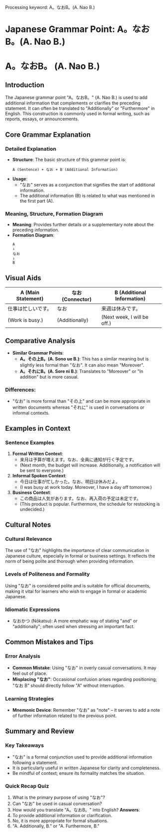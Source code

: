Processing keyword: A。なおB。(A. Nao B.)
# Japanese Grammar Point: A。なおB。(A. Nao B.)
# A。なおB。 (A. Nao B.)
## Introduction
The Japanese grammar point "A。なおB。" (A. Nao B.) is used to add additional information that complements or clarifies the preceding statement. It can often be translated to "Additionally" or "Furthermore" in English. This construction is commonly used in formal writing, such as reports, essays, or announcements.
## Core Grammar Explanation
### Detailed Explanation
- **Structure**: The basic structure of this grammar point is:
  ```
  A (Sentence) + なお + B (Additional Information)
  ```
- **Usage**: 
  - "なお" serves as a conjunction that signifies the start of additional information.
  - The additional information (B) is related to what was mentioned in the first part (A).
### Meaning, Structure, Formation Diagram
- **Meaning**: Provides further details or a supplementary note about the preceding information.
- **Formation Diagram**:
    ```
    A
    ↓
    なお
    ↓
    B
    ```
## Visual Aids
| A (Main Statement) | なお (Connector) | B (Additional Information) |
|---------------------|------------------|---------------------------|
| 仕事は忙しいです。 | なお              | 来週は休みです。          |
| (Work is busy.)     | (Additionally)    | (Next week, I will be off.)|
## Comparative Analysis
- **Similar Grammar Points**:
  - **A。その上B。(A. Sono ue B.)**: This has a similar meaning but is slightly less formal than "なお". It can also mean "Moreover".
  - **A。それにB。(A. Sore ni B.)**: Translates to "Moreover" or "In addition" but is more casual.
### Differences:
- "なお" is more formal than "その上" and can be more appropriate in written documents whereas "それに" is used in conversations or informal contexts.
## Examples in Context
### Sentence Examples
1. **Formal Written Context**: 
   - 来月は予算が増えます。なお、全員に通知が行く予定です。
   - (Next month, the budget will increase. Additionally, a notification will be sent to everyone.)
2. **Informal Spoken Context**: 
   - 今日は仕事が忙しかった。なお、明日は休みだよ。
   - (I was busy at work today. Moreover, I have a day off tomorrow.)
3. **Business Context**: 
   - この商品は人気があります。なお、再入荷の予定は未定です。
   - (This product is popular. Furthermore, the schedule for restocking is undecided.)
## Cultural Notes
### Cultural Relevance
The use of "なお" highlights the importance of clear communication in Japanese culture, especially in formal or business settings. It reflects the norm of being polite and thorough when providing information.
### Levels of Politeness and Formality
Using "なお" is considered polite and is suitable for official documents, making it vital for learners who wish to engage in formal or academic Japanese.
### Idiomatic Expressions
- なおかつ (Nōkatsu): A more emphatic way of stating "and" or "additionally"; often used when stressing an important fact.
## Common Mistakes and Tips
### Error Analysis
- **Common Mistake**: Using "なお" in overly casual conversations. It may feel out of place.
- **Misplacing "なお"**: Occasional confusion arises regarding positioning; "なお B" should directly follow "A" without interruption.
### Learning Strategies
- **Mnemonic Device**: Remember "なお" as "note" – it serves to add a note of further information related to the previous point.
## Summary and Review
### Key Takeaways
- "なお" is a formal conjunction used to provide additional information following a statement.
- It is particularly useful in written Japanese for clarity and completeness.
- Be mindful of context; ensure its formality matches the situation.
### Quick Recap Quiz
1. What is the primary purpose of using "なお"?
2. Can "なお" be used in casual conversation?
3. How would you translate "A。なおB。" into English?
**Answers**:
1. To provide additional information or clarification.
2. No, it is more appropriate for formal situations.
3. "A. Additionally, B." or "A. Furthermore, B."
